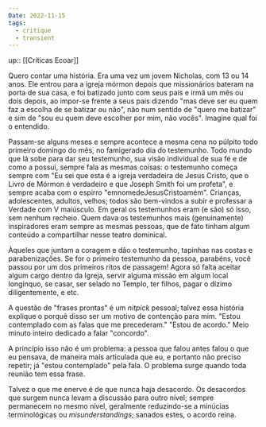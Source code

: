 ```yaml
---
Date: 2022-11-15
tags:
  - critique
  - transient
---
```

up:: [[Críticas Ecoar]]

Quero contar uma história. Era uma vez um jovem Nicholas, com 13 ou 14 anos. Ele entrou para a igreja mórmon depois que missionários bateram na porta de sua casa, e foi batizado junto com seus pais e irmã um mês ou dois depois, ao impor-se frente a seus pais dizendo "mas deve ser eu quem faz a escolha de se batizar ou não", não num sentido de "quero me batizar" e sim de "sou eu quem deve escolher por mim, não vocês". Imagine qual foi o entendido.

Passam-se alguns meses e sempre acontece a mesma cena no púlpito todo primeiro domingo do mês, no famigerado dia do testemunho. Todo mundo que lá sobe para dar seu testemunho, sua visão individual de sua fé e de como a possui, sempre fala as mesmas coisas: o testemunho começa sempre com "Eu sei que esta é a igreja verdadeira de Jesus Cristo, que o Livro de Mórmon é verdadeiro e que Joseph Smith foi um profeta", e sempre acaba com o espirro "emnomedeJesusCristoamém". Crianças, adolescentes, adultos, velhos; todos são bem-vindos a subir e professar a Verdade com V maiúsculo. Em geral os testemunhos eram (e são) só isso, sem nenhum recheio. Quem dava os testemunhos mais (genuinamente) inspiradores eram sempre as mesmas pessoas, que de fato tinham algum conteúdo a compartilhar nesse teatro dominical. 

Àqueles que juntam a coragem e dão o testemunho, tapinhas nas costas e parabenizações. Se for o primeiro testemunho da pessoa, parabéns, você passou por um dos primeiros ritos de passagem! Agora só falta aceitar algum cargo dentro da Igreja, servir alguma missão em algum local longínquo, se casar, ser selado no Templo, ter filhos, pagar o dízimo diligentemente, e etc. 

A questão de "frases prontas" é um *nitpick* pessoal; talvez essa história explique o porquê disso ser um motivo de contenção para mim. "Estou contemplado com as falas que me precederam." "Estou de acordo." Meio minuto inteiro dedicado a falar "concordo". 

A princípio isso não é um problema: a pessoa que falou antes falou o que eu pensava, de maneira mais articulada que eu, e portanto não preciso repetir; já "estou contemplado" pela fala. O problema surge quando toda reunião tem essa frase. 

Talvez o que me enerve é de que nunca haja desacordo. Os desacordos que surgem nunca levam a discussão para outro nível; sempre permanecem no mesmo nível, geralmente reduzindo-se a minúcias terminológicas ou *misunderstandings*; sanados estes, o acordo reina.